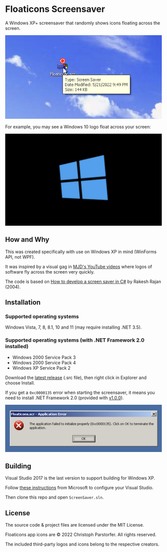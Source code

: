 # Floaticons Screensaver

A Windows XP+ screensaver that randomly shows icons floating across the screen.

![Floaticons file on Windows XP desktop.](img/on-xp-desktop.png)

For example, you may see a Windows 10 logo float across your screen:

![A tilted Windows 10 logo.](img/w10-floating.png)

## How and Why

This was created specifically with use on Windows XP in mind (WinForms API, not WPF).

It was inspired by a visual gag in [MJD's YouTube videos](https://www.youtube.com/c/MichaelMJD) where logos of software fly across the screen very quickly.

The code is based on [How to develop a screen saver in C#](https://www.codeproject.com/articles/4809/how-to-develop-a-screen-saver-in-c) by Rakesh Rajan (2004).

## Installation

### Supported operating systems

Windows Vista, 7, 8, 8.1, 10 and 11 (may require installing .NET 3.5).

### Supported operating systems (with .NET Framework 2.0 installed)

- Windows 2000 Service Pack 3 
- Windows 2000 Service Pack 4
- Windows XP Service Pack 2

Download the [latest release](https://github.com/conath/FloaticonsScreensaver/releases/latest/) (.src file), then right click in Explorer and choose Install.

If you get a `0xc0000135` error when starting the screensaver, it means you need to install .NET Framework 2.0 (provided with [v1.0.0](https://github.com/conath/FloaticonsScreensaver/releases/tag/v1.0.0)).

![Error message if .NET 2.0 is missing.](img/dot-net-missing-error.png)

## Building

Visual Studio 2017 is the last version to support building for Windows XP.

Follow [these instructions](https://docs.microsoft.com/en-us/cpp/build/configuring-programs-for-windows-xp?view=msvc-170) from Microsoft to configure your Visual Studio.

Then clone this repo and open `ScreenSaver.sln`.

## License

The source code & project files are licensed under the MIT License.

Floaticons app icons are © 2022 Christoph Parstorfer. All rights reserved.

The included third-party logos and icons belong to the respective creators.
